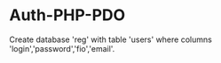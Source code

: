 # Auth-PHP-PDO
Create database 'reg' with table 'users' where columns 'login','password','fio','email'.
